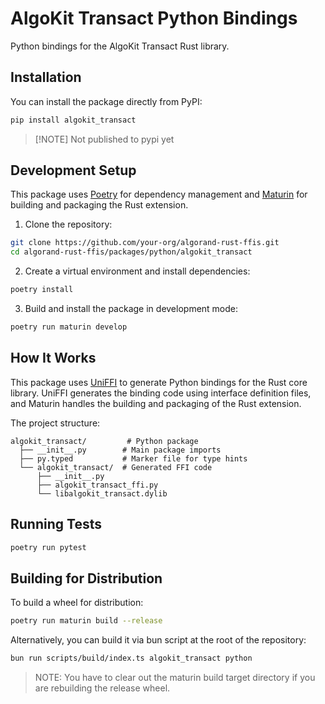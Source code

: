 # AlgoKit Transact Python Bindings

Python bindings for the AlgoKit Transact Rust library.

## Installation

You can install the package directly from PyPI:

```bash
pip install algokit_transact
```

> [!NOTE] Not published to pypi yet

## Development Setup

This package uses [Poetry](https://python-poetry.org/) for dependency management and [Maturin](https://github.com/PyO3/maturin) for building and packaging the Rust extension.

1. Clone the repository:

```bash
git clone https://github.com/your-org/algorand-rust-ffis.git
cd algorand-rust-ffis/packages/python/algokit_transact
```

2. Create a virtual environment and install dependencies:

```bash
poetry install
```

3. Build and install the package in development mode:

```bash
poetry run maturin develop
```

## How It Works

This package uses [UniFFI](https://mozilla.github.io/uniffi-rs/) to generate Python bindings for the Rust core library. UniFFI generates the binding code using interface definition files, and Maturin handles the building and packaging of the Rust extension.

The project structure:

```
algokit_transact/         # Python package
  ├── __init__.py        # Main package imports
  ├── py.typed           # Marker file for type hints
  └── algokit_transact/  # Generated FFI code
      ├── __init__.py
      ├── algokit_transact_ffi.py
      └── libalgokit_transact.dylib
```

## Running Tests

```bash
poetry run pytest
```

## Building for Distribution

To build a wheel for distribution:

```bash
poetry run maturin build --release
```

Alternatively, you can build it via bun script at the root of the repository:

```bash
bun run scripts/build/index.ts algokit_transact python
```

> NOTE: You have to clear out the maturin build target directory if you are rebuilding the release wheel.
